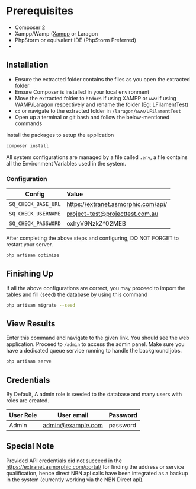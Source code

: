 # Prerequisites

- Composer 2
- Xampp/Wamp ([Xampp](https://www.apachefriends.org/download.html) or Laragon
- PhpStorm or equivalent IDE (PhpStorm Preferred)
- 


## Installation

- Ensure the extracted folder contains the files as you open the extracted folder
- Ensure Composer is installed in your local environment
- Move the extracted folder to `htdocs` if using XAMPP or `www` if using WAMP/Laragon respectively and rename the folder (Eg: LFilamentTest)
- `cd` or navigate to the extracted folder in `/laragon/www/LFilamentTest`
- Open up a terminal or git bash and follow the below-mentioned commands

Install the packages to setup the application
```bash
composer install
```

All system configurations are managed by a file called `.env`, a file contains all the Environment Variables used in the system.

### Configuration

| Config              | Value                                                                                                                                 |
|---------------------|:--------------------------------------------------------------------------------------------------------------------------------------|
| `SQ_CHECK_BASE_URL`         | https://extranet.asmorphic.com/api/                                                                                                    |
| `SQ_CHECK_USERNAME`         | project-test@projecttest.com.au                                                                                                                      |
| `SQ_CHECK_PASSWORD`     | oxhyV9NzkZ^02MEB                                                                           |

After completing the above steps and configuring, DO NOT FORGET to restart your server.

```bash
php artisan optimize
```

## Finishing Up

If all the above configurations are correct, you may proceed to import the tables and fill (seed) the database by using this command

```bash
php artisan migrate --seed
```

## View Results

Enter this command and navigate to the given link. You should see the web application. Proceed to `/admin` to access the admin panel. Make sure you have a dedicated queue service running to handle the background jobs.

```bash
php artisan serve
```

## Credentials

By Default, A admin role is seeded to the database and many users with roles are created.

| User Role    | User email        | Password |
|--------------|-------------------|----------|
| Admin         | admin@example.com | password |


## Special Note

Provided API credentials did not succeed in the https://extranet.asmorphic.com/portal/ for finding the address or service qualification, hence direct NBN api calls have been integrated as a backup in the system (currently working via the NBN Direct api). 
